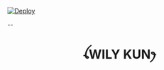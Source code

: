
[![Deploy](https://www.herokucdn.com/deploy/button.svg)](https://heroku.com/deploy?template=https://github.com/Noecee/Vja-62881010909875)

--

<h1 align="center">ꪶWILY KUNꫂ<br></h1>
<p align="center">